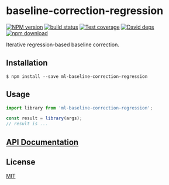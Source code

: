 # baseline-correction-regression

  [![NPM version][npm-image]][npm-url]
  [![build status][travis-image]][travis-url]
  [![Test coverage][codecov-image]][codecov-url]
  [![David deps][david-image]][david-url]
  [![npm download][download-image]][download-url]

Iterative regression-based baseline correction.

## Installation

`$ npm install --save ml-baseline-correction-regression`

## Usage

```js
import library from 'ml-baseline-correction-regression';

const result = library(args);
// result is ...
```

## [API Documentation](https://mljs.github.io/baseline-correction-regression/)

## License

  [MIT](./LICENSE)

[npm-image]: https://img.shields.io/npm/v/ml-baseline-correction-regression.svg?style=flat-square
[npm-url]: https://npmjs.org/package/ml-baseline-correction-regression
[travis-image]: https://img.shields.io/travis/mljs/baseline-correction-regression/master.svg?style=flat-square
[travis-url]: https://travis-ci.org/mljs/baseline-correction-regression
[codecov-image]: https://img.shields.io/codecov/c/github/mljs/baseline-correction-regression.svg?style=flat-square
[codecov-url]: https://codecov.io/gh/mljs/baseline-correction-regression
[david-image]: https://img.shields.io/david/mljs/baseline-correction-regression.svg?style=flat-square
[david-url]: https://david-dm.org/mljs/baseline-correction-regression
[download-image]: https://img.shields.io/npm/dm/ml-baseline-correction-regression.svg?style=flat-square
[download-url]: https://npmjs.org/package/ml-baseline-correction-regression
